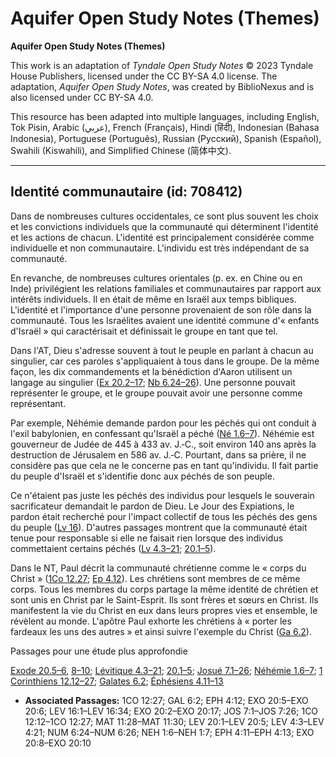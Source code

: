 # Aquifer Open Study Notes (Themes)

**Aquifer Open Study Notes (Themes)**

This work is an adaptation of *Tyndale Open Study Notes* © 2023 Tyndale House Publishers, licensed under the CC BY\-SA 4\.0 license. The adaptation, *Aquifer Open Study Notes*, was created by BiblioNexus and is also licensed under CC BY\-SA 4\.0\.

This resource has been adapted into multiple languages, including English, Tok Pisin, Arabic (عربي), French (Français), Hindi (हिंदी), Indonesian (Bahasa Indonesia), Portuguese (Português), Russian (Русский), Spanish (Español), Swahili (Kiswahili), and Simplified Chinese (简体中文).



--------------------------------

## Identité communautaire (id: 708412)

Dans de nombreuses cultures occidentales, ce sont plus souvent les choix et les convictions individuels que la communauté qui déterminent l'identité et les actions de chacun. L'identité est principalement considérée comme individuelle et non communautaire. L'individu est très indépendant de sa communauté.

En revanche, de nombreuses cultures orientales (p. ex. en Chine ou en Inde) privilégient les relations familiales et communautaires par rapport aux intérêts individuels. Il en était de même en Israël aux temps bibliques. L'identité et l'importance d'une personne provenaient de son rôle dans la communauté. Tous les Israélites avaient une identité commune d'« enfants d'Israël » qui caractérisait et définissait le groupe en tant que tel.

Dans l'AT, Dieu s'adresse souvent à tout le peuple en parlant à chacun au singulier, car ces paroles s'appliquaient à tous dans le groupe. De la même façon, les dix commandements et la bénédiction d'Aaron utilisent un langage au singulier ([Ex 20\.2–17](https://ref.ly/Exod20:2-Exod20:17); [Nb 6\.24–26](https://ref.ly/Num6:24-Num6:26)). Une personne pouvait représenter le groupe, et le groupe pouvait avoir une personne comme représentant.

Par exemple, Néhémie demande pardon pour les péchés qui ont conduit à l'exil babylonien, en confessant qu'Israël a péché ([Né 1\.6–7](https://ref.ly/Neh1:6-Neh1:7)). Néhémie est gouverneur de Judée de 445 à 433 av. J.‑C., soit environ 140 ans après la destruction de Jérusalem en 586 av. J.‑C. Pourtant, dans sa prière, il ne considère pas que cela ne le concerne pas en tant qu'individu. Il fait partie du peuple d'Israël et s'identifie donc aux péchés de son peuple.

Ce n'étaient pas juste les péchés des individus pour lesquels le souverain sacrificateur demandait le pardon de Dieu. Le Jour des Expiations, le pardon était recherché pour l'impact collectif de tous les péchés des gens du peuple ([Lv 16](https://ref.ly/Lev16:1-Lev16:34)). D'autres passages montrent que la communauté était tenue pour responsable si elle ne faisait rien lorsque des individus commettaient certains péchés ([Lv 4\.3–21](https://ref.ly/Lev4:3-Lev4:21); [20\.1–5](https://ref.ly/Lev20:1-Lev20:5)). 

Dans le NT, Paul décrit la communauté chrétienne comme le « corps du Christ » ([1Co 12\.27](https://ref.ly/1Cor12:27); [Ep 4\.12](https://ref.ly/Eph4:12)). Les chrétiens sont membres de ce même corps. Tous les membres du corps partage la même identité de chrétien et sont unis en Christ par le Saint\-Esprit. Ils sont frères et sœurs en Christ. Ils manifestent la vie du Christ en eux dans leurs propres vies et ensemble, le révèlent au monde. L'apôtre Paul exhorte les chrétiens à « porter les fardeaux les uns des autres » et ainsi suivre l'exemple du Christ ([Ga 6\.2](https://ref.ly/Gal6:2)).

Passages pour une étude plus approfondie

[Exode 20\.5–6](https://ref.ly/Exod20:5-Exod20:6), [8–10](https://ref.ly/Exod20:8-Exod20:10); [Lévitique 4\.3–21](https://ref.ly/Lev4:3-Lev4:21); [20\.1–5](https://ref.ly/Lev20:1-Lev20:5); [Josué 7\.1–26](https://ref.ly/Josh7:1-Josh7:26); [Néhémie 1\.6–7](https://ref.ly/Neh1:6-Neh1:7); [1 Corinthiens 12\.12–27](https://ref.ly/1Cor12:12-1Cor12:27); [Galates 6\.2](https://ref.ly/Gal6:2); [Éphésiens 4\.11–13](https://ref.ly/Eph4:11-Eph4:13)

* **Associated Passages:** 1CO 12:27; GAL 6:2; EPH 4:12; EXO 20:5–EXO 20:6; LEV 16:1–LEV 16:34; EXO 20:2–EXO 20:17; JOS 7:1–JOS 7:26; 1CO 12:12–1CO 12:27; MAT 11:28–MAT 11:30; LEV 20:1–LEV 20:5; LEV 4:3–LEV 4:21; NUM 6:24–NUM 6:26; NEH 1:6–NEH 1:7; EPH 4:11–EPH 4:13; EXO 20:8–EXO 20:10

